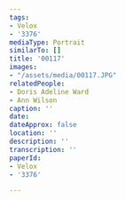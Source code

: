 ```yaml
---
tags:
- Velox
- '3376'
mediaType: Portrait
similarTo: []
title: '00117'
images:
- "/assets/media/00117.JPG"
relatedPeople:
- Doris Adeline Ward
- Ann Wilson
caption: ''
date: 
dateApprox: false
location: ''
description: ''
transcription: ''
paperId:
- Velox
- '3376'

---
```

